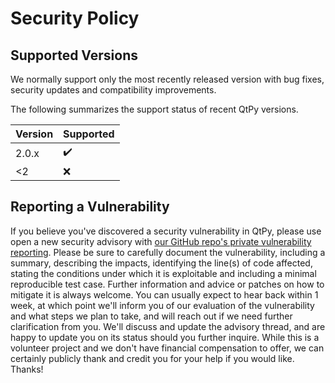 # Security Policy


## Supported Versions

We normally support only the most recently released version with bug fixes, security updates and compatibility improvements.

The following summarizes the support status of recent QtPy versions.

| Version  | Supported          |
| -------- | ------------------ |
| 2.0.x    | :heavy_check_mark: |
| <2       | :x:                |



## Reporting a Vulnerability

If you believe you've discovered a security vulnerability in QtPy, please use open a new security advisory with [our GitHub repo's private vulnerability reporting](https://github.com/spyder-ide/qtpy/security/advisories/new).
Please be sure to carefully document the vulnerability, including a summary, describing the impacts, identifying the line(s) of code affected, stating the conditions under which it is exploitable and including a minimal reproducible test case.
Further information and advice or patches on how to mitigate it is always welcome.
You can usually expect to hear back within 1 week, at which point we'll inform you of our evaluation of the vulnerability and what steps we plan to take, and will reach out if we need further clarification from you.
We'll discuss and update the advisory thread, and are happy to update you on its status should you further inquire.
While this is a volunteer project and we don't have financial compensation to offer, we can certainly publicly thank and credit you for your help if you would like.
Thanks!
